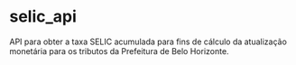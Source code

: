 # selic_api
 API para obter a taxa SELIC acumulada para fins de cálculo da atualização monetária para os tributos da Prefeitura de Belo Horizonte.
